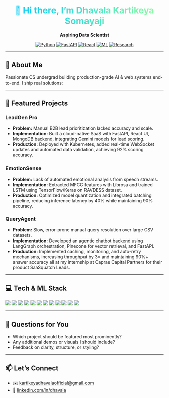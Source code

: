 <div align="center">
  <h1 style="background: linear-gradient(90deg, #00C9FF, #92FE9D); -webkit-background-clip: text; color: transparent;">
    👋 Hi there, I’m Dhavala Kartikeya Somayaji
  </h1>
  <p><strong>Aspiring Data Scientist</strong></p>
  <p>
    <a href="#"><img src="https://img.shields.io/badge/Python-3776AB?style=flat&logo=python&logoColor=white" alt="Python"></a>
    <a href="#"><img src="https://img.shields.io/badge/FastAPI-009688?style=flat&logo=fastapi&logoColor=white" alt="FastAPI"></a>
    <a href="#"><img src="https://img.shields.io/badge/React-20232A?style=flat&logo=react&logoColor=61DAFB" alt="React"></a>
    <a href="#"><img src="https://img.shields.io/badge/ML-FF6F61?style=flat&logo=tensorflow&logoColor=white" alt="ML"></a>
    <a href="#"><img src="https://img.shields.io/badge/Research-6C63FF?style=flat&logo=arxiv&logoColor=white" alt="Research"></a>
  </p>
</div>

---

## 🔭 About Me  
Passionate CS undergrad building production-grade AI & web systems end-to-end. I ship real solutions:


---

## 🚀 Featured Projects  

### LeadGen Pro  
- **Problem:** Manual B2B lead prioritization lacked accuracy and scale.  
- **Implementation:** Built a cloud-native SaaS with FastAPI, React UI, MongoDB backend, integrating Gemini models for lead scoring.  
- **Production:** Deployed with Kubernetes, added real-time WebSocket updates and automated data validation, achieving 92% scoring accuracy.

### EmotionSense  
- **Problem:** Lack of automated emotional analysis from speech streams.  
- **Implementation:** Extracted MFCC features with Librosa and trained LSTM using TensorFlow/Keras on RAVDESS dataset.  
- **Production:** Optimized model quantization and integrated batching pipeline, reducing inference latency by 40% while maintaining 90% accuracy.

### QueryAgent  
- **Problem:** Slow, error-prone manual query resolution over large CSV datasets.  
- **Implementation:** Developed an agentic chatbot backend using LangGraph orchestration, Pinecone for vector retrieval, and FastAPI.  
- **Production:** Implemented caching, monitoring, and auto-retry mechanisms, increasing throughput by 3× and maintaining 90%+ answer accuracy all at my internship at Caprae Capital Partners for their product SaaSquatch Leads.

---

## 💻 Tech & ML Stack  
<p>
  <a href="#"><img src="https://img.shields.io/badge/Python-3776AB?style=flat&logo=python"></a>
  <a href="#"><img src="https://img.shields.io/badge/FastAPI-009688?style=flat&logo=fastapi"></a>
  <a href="#"><img src="https://img.shields.io/badge/React-20232A?style=flat&logo=react"></a>
  <a href="#"><img src="https://img.shields.io/badge/TensorFlow-FF6F61?style=flat&logo=tensorflow"></a>
  <a href="#"><img src="https://img.shields.io/badge/PyTorch-EE4C2C?style=flat&logo=pytorch"></a>
  <a href="#"><img src="https://img.shields.io/badge/Scikit--learn-F7931E?style=flat&logo=scikit-learn"></a>
  <a href="#"><img src="https://img.shields.io/badge/Pinecone-00C4CC?style=flat"></a>
  <a href="#"><img src="https://img.shields.io/badge/LangGraph-8D6EFF?style=flat"></a>
  <a href="#"><img src="https://img.shields.io/badge/Librosa-1D70B8?style=flat"></a>
  <a href="#"><img src="https://img.shields.io/badge/MongoDB-47A248?style=flat&logo=mongodb"></a>
  <a href="#"><img src="https://img.shields.io/badge/AWS-232F3E?style=flat&logo=amazonaws"></a>
  <a href="#"><img src="https://img.shields.io/badge/Kubernetes-326CE5?style=flat&logo=kubernetes"></a>
</p>

---

## 🤔 Questions for You  
- Which project should be featured most prominently?  
- Any additional demos or visuals I should include?  
- Feedback on clarity, structure, or styling?

---

## 📫 Let’s Connect  
- ✉️ kartikeyadhavalaofficial@gmail.com
- 🔗 [linkedin.com/in/dhavala](https://www.linkedin.com/in/dhavalakartikeyasomayaji/)  


